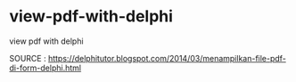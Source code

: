 # view-pdf-with-delphi
view pdf with delphi

SOURCE : https://delphitutor.blogspot.com/2014/03/menampilkan-file-pdf-di-form-delphi.html

